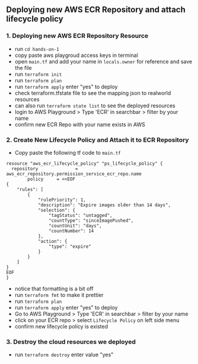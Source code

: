 ## Deploying new AWS ECR Repository and attach lifecycle policy

### 1. Deploying new AWS ECR Repository Resource
- run `cd hands-on-1`
- copy paste aws playgroud access keys in terminal
- open `main.tf` and add your name in `locals.owner` for reference and save the file
- run `terraform init`
- run `terraform plan`
- run `terraform apply` enter "yes" to deploy
- check terraform.tfstate file to see the mapping json to realworld resources
- can also run `terraform state list` to see the deployed resources
- login to AWS Playground > Type 'ECR' in searchbar > filter by your name
- confirm new ECR Repo with your name exists in AWS

### 2. Create New Lifecycle Policy and Attach it to ECR Repository
- Copy paste the following tf code to `main.tf`

```
resource "aws_ecr_lifecycle_policy" "ps_lifecycle_policy" {
  repository              = aws_ecr_repository.permission_service_ecr_repo.name
        policy     = <<EOF
{
    "rules": [
        {
            "rulePriority": 1,
            "description": "Expire images older than 14 days",
            "selection": {
                "tagStatus": "untagged",
                "countType": "sinceImagePushed",
                "countUnit": "days",
                "countNumber": 14
            },
            "action": {
                "type": "expire"
            }
        }
    ]
}
EOF
}
```

- notice that formatting is a bit off
- run `terraform fmt` to make it prettier
- run `terraform plan`
- run `terraform apply` enter "yes" to deploy
- Go to AWS Playground > Type 'ECR' in searchbar > filter by your name
- click on your ECR repo > select `Lifecycle Policy` on left side menu
- confirm new lifecycle policy is existed

### 3. Destroy the cloud resources we deployed
- run `terraform destroy` enter value "yes"
